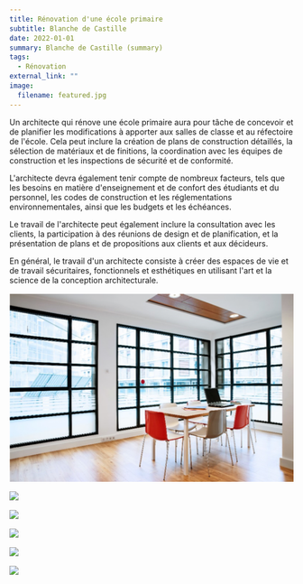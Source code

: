 ```yaml
---
title: Rénovation d'une école primaire
subtitle: Blanche de Castille
date: 2022-01-01
summary: Blanche de Castille (summary)
tags:
  - Rénovation
external_link: ""
image:
  filename: featured.jpg
---
```

Un architecte qui rénove une école primaire aura pour tâche de concevoir et de planifier les modifications à apporter aux salles de classe et au réfectoire de l'école. Cela peut inclure la création de plans de construction détaillés, la sélection de matériaux et de finitions, la coordination avec les équipes de construction et les inspections de sécurité et de conformité.

L'architecte devra également tenir compte de nombreux facteurs, tels que les besoins en matière d'enseignement et de confort des étudiants et du personnel, les codes de construction et les réglementations environnementales, ainsi que les budgets et les échéances.

Le travail de l'architecte peut également inclure la consultation avec les clients, la participation à des réunions de design et de planification, et la présentation de plans et de propositions aux clients et aux décideurs.

En général, le travail d'un architecte consiste à créer des espaces de vie et de travail sécuritaires, fonctionnels et esthétiques en utilisant l'art et la science de la conception architecturale.

![](blanche_9.png)

![](jem-cao-oct-6060.jpg)

![](jem-cao-0060.jpg)

![](jem-cao-0097.jpg)

![](a16107.jpg)

![](a16095.jpg)